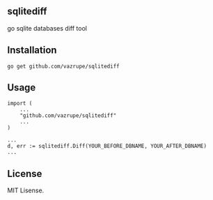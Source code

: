 sqlitediff
----------
go sqlite databases diff tool

Installation
------------

    go get github.com/vazrupe/sqlitediff


Usage
-----

    import (
        ...
        "github.com/vazrupe/sqlitediff"
        ...
    )

    ...
    d, err := sqlitediff.Diff(YOUR_BEFORE_DBNAME, YOUR_AFTER_DBNAME)
    ...

License
-------
MIT Lisense.
